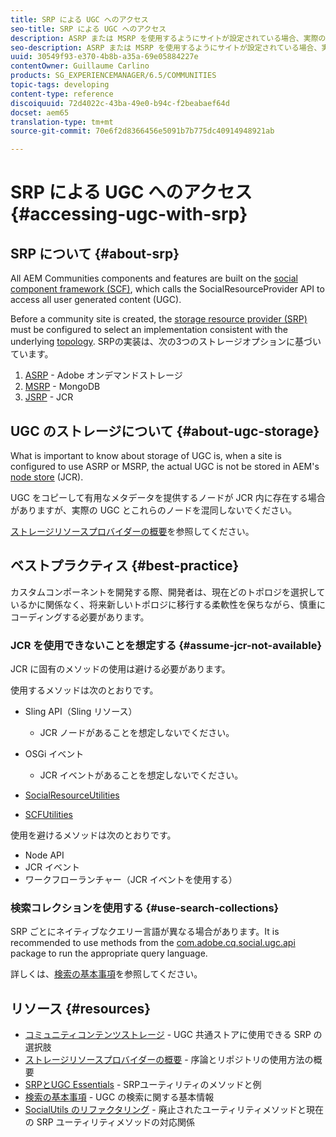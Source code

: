 ```yaml
---
title: SRP による UGC へのアクセス
seo-title: SRP による UGC へのアクセス
description: ASRP または MSRP を使用するようにサイトが設定されている場合、実際の UGC は AEM のノードストア（JCR）に格納されません。
seo-description: ASRP または MSRP を使用するようにサイトが設定されている場合、実際の UGC は AEM のノードストア（JCR）に格納されません。
uuid: 30549f93-e370-4b8b-a35a-69e05884227e
contentOwner: Guillaume Carlino
products: SG_EXPERIENCEMANAGER/6.5/COMMUNITIES
topic-tags: developing
content-type: reference
discoiquuid: 72d4022c-43ba-49e0-b94c-f2beabaef64d
docset: aem65
translation-type: tm+mt
source-git-commit: 70e6f2d8366456e5091b7b775dc40914948921ab

---
```



# SRP による UGC へのアクセス{#accessing-ugc-with-srp}

## SRP について {#about-srp}

All AEM Communities components and features are built on the [social component framework (SCF)](/help/communities/scf.md), which calls the SocialResourceProvider API to access all user generated content (UGC).

Before a community site is created, the [storage resource provider (SRP)](/help/communities/working-with-srp.md) must be configured to select an implementation consistent with the underlying [topology](/help/communities/topologies.md). SRPの実装は、次の3つのストレージオプションに基づいています。

1. [ASRP](/help/communities/asrp.md) - Adobe オンデマンドストレージ
1. [MSRP](/help/communities/msrp.md) - MongoDB
1. [JSRP](/help/communities/jsrp.md) - JCR

## UGC のストレージについて {#about-ugc-storage}

What is important to know about storage of UGC is, when a site is configured to use ASRP or MSRP, the actual UGC is not be stored in AEM&#39;s [node store](/help/sites-deploying/data-store-config.md) (JCR).

UGC をコピーして有用なメタデータを提供するノードが JCR 内に存在する場合がありますが、実際の UGC とこれらのノードを混同しないでください。

[ストレージリソースプロバイダーの概要](/help/communities/srp.md)を参照してください。

## ベストプラクティス {#best-practice}

カスタムコンポーネントを開発する際、開発者は、現在どのトポロジを選択しているかに関係なく、将来新しいトポロジに移行する柔軟性を保ちながら、慎重にコーディングする必要があります。

### JCR を使用できないことを想定する {#assume-jcr-not-available}

JCR に固有のメソッドの使用は避ける必要があります。

使用するメソッドは次のとおりです。

* Sling API（Sling リソース）

   * JCR ノードがあることを想定しないでください。

* OSGi イベント

   * JCR イベントがあることを想定しないでください。

* [SocialResourceUtilities](/help/communities/socialutils.md#socialresourceutilities-package)
* [SCFUtilities](/help/communities/socialutils.md#scfutilities-package)

使用を避けるメソッドは次のとおりです。

* Node API
* JCR イベント
* ワークフローランチャー（JCR イベントを使用する）

### 検索コレクションを使用する {#use-search-collections}

SRP ごとにネイティブなクエリー言語が異なる場合があります。It is recommended to use methods from the [com.adobe.cq.social.ugc.api](https://helpx.adobe.com/experience-manager/6-5/sites/developing/using/reference-materials/javadoc/com/adobe/cq/social/ugc/api/package-summary.html) package to run the appropriate query language.

詳しくは、[検索の基本事項](/help/communities/search-implementation.md)を参照してください。

## リソース {#resources}

* [コミュニティコンテンツストレージ](/help/communities/working-with-srp.md) - UGC 共通ストアに使用できる SRP の選択肢
* [ストレージリソースプロバイダーの概要](/help/communities/srp.md) - 序論とリポジトリの使用方法の概要
* [SRPとUGC Essentials](/help/communities/srp-and-ugc.md) - SRPユーティリティのメソッドと例
* [検索の基本事項](/help/communities/search-implementation.md) - UGC の検索に関する基本情報
* [SocialUtils のリファクタリング](/help/communities/socialutils.md) - 廃止されたユーティリティメソッドと現在の SRP ユーティリティメソッドの対応関係

